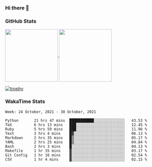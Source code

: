 ### Hi there 👋

### GitHub Stats

<a href="https://github.com/anuraghazra/github-readme-stats">
  <img align="center" height="170px" src="https://github-readme-stats.vercel.app/api/top-langs/?username=tksfjt1024&layout=compact&count_private=true&show_icons=true&show_icons=true&theme=graywhite" />
</a>
<a href="https://github.com/anuraghazra/github-readme-stats">
  <img align="center" height="170px" src="https://github-readme-stats.vercel.app/api?username=tksfjt1024&count_private=true&show_icons=true&show_icons=true&theme=graywhite" />
</a>

[![trophy](https://github-profile-trophy.vercel.app/?username=tksfjt1024)](https://github.com/ryo-ma/github-profile-trophy)

### WakaTime Stats

<!--START_SECTION:waka-->
```text
Week: 24 October, 2021 - 30 October, 2021

Python       21 hrs 47 mins  ███████████░░░░░░░░░░░░░░   43.53 % 
TeX          6 hrs 13 mins   ███░░░░░░░░░░░░░░░░░░░░░░   12.45 % 
Ruby         5 hrs 59 mins   ███░░░░░░░░░░░░░░░░░░░░░░   11.96 % 
Text         3 hrs 4 mins    █▓░░░░░░░░░░░░░░░░░░░░░░░   06.13 % 
Markdown     2 hrs 35 mins   █▒░░░░░░░░░░░░░░░░░░░░░░░   05.17 % 
YAML         2 hrs 25 mins   █▒░░░░░░░░░░░░░░░░░░░░░░░   04.84 % 
Bash         2 hrs 3 mins    █░░░░░░░░░░░░░░░░░░░░░░░░   04.13 % 
Makefile     1 hr 35 mins    ▓░░░░░░░░░░░░░░░░░░░░░░░░   03.17 % 
Git Config   1 hr 16 mins    ▓░░░░░░░░░░░░░░░░░░░░░░░░   02.54 % 
CSV          1 hr 4 mins     ▓░░░░░░░░░░░░░░░░░░░░░░░░   02.15 % 
```
<!--END_SECTION:waka-->
